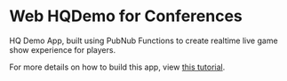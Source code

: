 # Web HQDemo for Conferences

HQ Demo App, built using PubNub Functions to create realtime live game show experience for players.

For more details on how to build this app, view [this tutorial](https://www.pubnub.com/blog/build-your-own-hq-trivia-app-for-android/).
